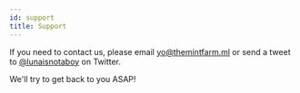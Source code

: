 ```yaml
---
id: support
title: Support
---
```


If you need to contact us, please email [yo@themintfarm.ml] or send a tweet to [@lunaisnotaboy] on Twitter.

We'll try to get back to you ASAP!

[yo@themintfarm.ml]: mailto:yo@themintfarm.ml
[@lunaisnotaboy]: https://twitter.com/lunaisnotaboy
